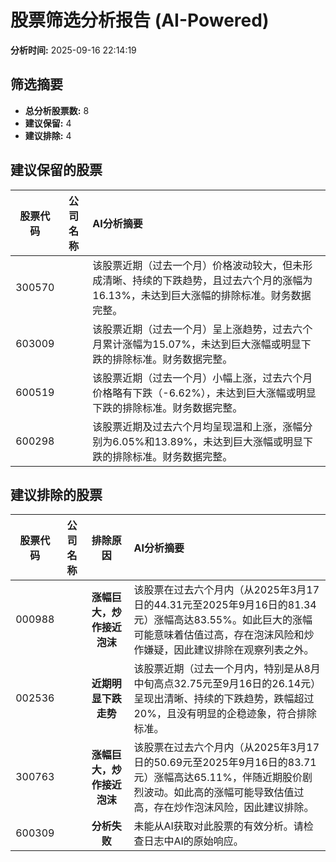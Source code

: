 # 股票筛选分析报告 (AI-Powered)

**分析时间:** 2025-09-16 22:14:19

## 筛选摘要

- **总分析股票数:** 8
- **建议保留:** 4
- **建议排除:** 4

## 建议保留的股票

| 股票代码 | 公司名称 | AI分析摘要 |
|:---:|:---:|:---|
| 300570 |  | 该股票近期（过去一个月）价格波动较大，但未形成清晰、持续的下跌趋势，且过去六个月的涨幅为16.13%，未达到巨大涨幅的排除标准。财务数据完整。 |
| 603009 |  | 该股票近期（过去一个月）呈上涨趋势，过去六个月累计涨幅为15.07%，未达到巨大涨幅或明显下跌的排除标准。财务数据完整。 |
| 600519 |  | 该股票近期（过去一个月）小幅上涨，过去六个月价格略有下跌（-6.62%），未达到巨大涨幅或明显下跌的排除标准。财务数据完整。 |
| 600298 |  | 该股票近期及过去六个月均呈现温和上涨，涨幅分别为6.05%和13.89%，未达到巨大涨幅或明显下跌的排除标准。财务数据完整。 |

## 建议排除的股票

| 股票代码 | 公司名称 | 排除原因 | AI分析摘要 |
|:---:|:---:|:---:|:---|
| 000988 |  | **涨幅巨大，炒作接近泡沫** | 该股票在过去六个月内（从2025年3月17日的44.31元至2025年9月16日的81.34元）涨幅高达83.55%。如此巨大的涨幅可能意味着估值过高，存在泡沫风险和炒作嫌疑，因此建议排除在观察列表之外。 |
| 002536 |  | **近期明显下跌走势** | 该股票近期（过去一个月内，特别是从8月中旬高点32.75元至9月16日的26.14元）呈现出清晰、持续的下跌趋势，跌幅超过20%，且没有明显的企稳迹象，符合排除标准。 |
| 300763 |  | **涨幅巨大，炒作接近泡沫** | 该股票在过去六个月内（从2025年3月17日的50.69元至2025年9月16日的83.71元）涨幅高达65.11%，伴随近期股价剧烈波动。如此高的涨幅可能导致估值过高，存在炒作泡沫风险，因此建议排除。 |
| 600309 |  | **分析失败** | 未能从AI获取对此股票的有效分析。请检查日志中AI的原始响应。 |
